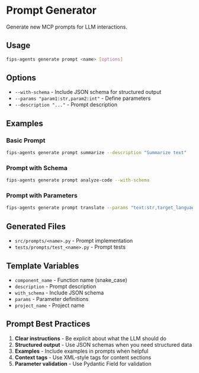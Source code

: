 # Prompt Generator

Generate new MCP prompts for LLM interactions.

## Usage

```bash
fips-agents generate prompt <name> [options]
```

## Options

- `--with-schema` - Include JSON schema for structured output
- `--params "param1:str,param2:int"` - Define parameters
- `--description "..."` - Prompt description

## Examples

### Basic Prompt
```bash
fips-agents generate prompt summarize --description "Summarize text"
```

### Prompt with Schema
```bash
fips-agents generate prompt analyze-code --with-schema
```

### Prompt with Parameters
```bash
fips-agents generate prompt translate --params "text:str,target_language:str"
```

## Generated Files

- `src/prompts/<name>.py` - Prompt implementation
- `tests/prompts/test_<name>.py` - Prompt tests

## Template Variables

- `component_name` - Function name (snake_case)
- `description` - Prompt description
- `with_schema` - Include JSON schema
- `params` - Parameter definitions
- `project_name` - Project name

## Prompt Best Practices

1. **Clear instructions** - Be explicit about what the LLM should do
2. **Structured output** - Use JSON schemas when you need structured data
3. **Examples** - Include examples in prompts when helpful
4. **Context tags** - Use XML-style tags for content sections
5. **Parameter validation** - Use Pydantic Field for validation

